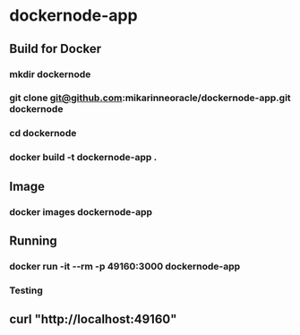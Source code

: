 # dockernode-app

## Build for Docker
### mkdir dockernode
### git clone git@github.com:mikarinneoracle/dockernode-app.git dockernode
### cd dockernode
### docker build -t dockernode-app .

## Image
### docker images dockernode-app

## Running
### docker run -it --rm -p 49160:3000 dockernode-app

### Testing
## curl "http://localhost:49160"
